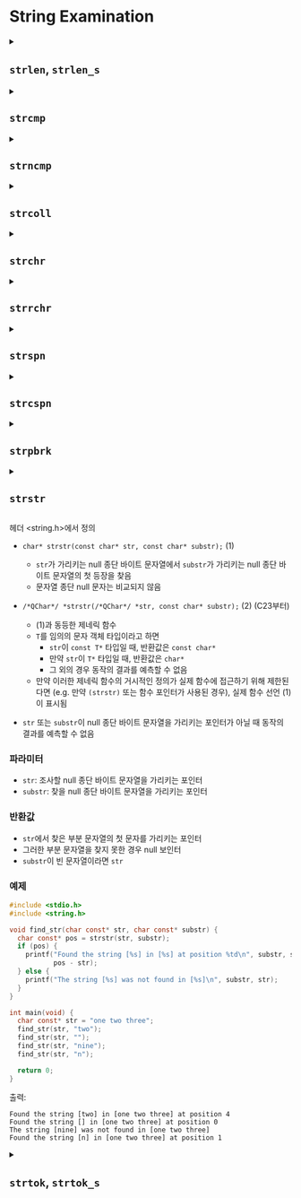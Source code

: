# String Examination

<details>

<summary><h2><code>strlen</code>, <code>strlen_s</code></h2></summary>

- `size_t strlen(const char* str);`
  - 주어진 null 종결 바이트 문자열의 길이를 반환함
  - 길이는 문자 배열에서 `str`가 가리키는 첫 원소부터 처음으로 등장하는 null 문자 직전까지의 문자 개수를 의미함
  - `str`이 null 종결 바이트 문자열을 가리키지 않는다면 동작의 결과를 예측할 수 없음
- `size_t strlen_s(const char* str, size_t strsz);` (C11부터)
  - `str`이 null 포인터일 때 0을 반환, `str`의 첫 `strsz` 바이트에서 null 문자를 발견하지 못했을 때 `strsz`를 반환한다는 점을 제외하면 `strlen`과 같음
  - `str`이 null 종결 문자열을 가리키지 않거나 `strsz`가 문자 배열의 크기보다 크다면 동작의 결과를 예측할 수 없음
  - 모든 bounds-checked 함수처럼, `strlen` 는 구현에 의해 `__STDC_LIB_EXT1__`이 정의되어 있거나 사용자가 `<string.h>` 을 include하기 전에 `__STDC_WANT_LIB_EXT1__` 을 1로 정의할 때 동작함

### 파라미터

- `str`: 검사할 null 종결 문자열을 가리키는 포인터
- `strsz`: 검사할 문자의 최대 개수

### 반환값

1. null 종결 문자열 `str`의 길이
2. 성공했을 때 null 종결 문자열 `str`의 길이, `str`이 null 포인터일 때 0, null 문자를 발견하지 못했을 때 `strsz`

### 참고

- `strnlen_s`와 `wcsnlen_s`는 runtime contraint 핸들러를 호출하지 않는 유이한 [bounds checked 함수](https://en.cppreference.com/w/c/error)
- null 종결이 아닌 문자열을 위한 제한적인 지원을 제공하는데 사용되는 순수한 유틸리티 함수들

### 예시

```c
#define __STDC_WANT_LIB_EXT1__ 1
#include <stdio.h>
#include <string.h>

int main(void) {
  const char str[] = "How many characters does this string contain?";

  printf("without null character: %zu\n", strlen(str));
  printf("with null character:    %zu\n", sizeof(str));

#ifdef __STDC_LIB_EXT1__
  printf("without null character: %zu\n", strnlen_s(str, sizeof str));
#endif
}
```

출력:

```text
without null character: 45
with null character:    46
without null character: 45
```

</details>

<details>

<summary><h2><code>strcmp</code></h2></summary>

- `int strcpm(const char* lhs, const char* rhs);`
  - 두 개의 null 종결 바이트 문자열을 사전순으로 비교
  - 결과의 부호는 비교하는 두 문자열에서 처음으로 차이가 발생하는 쌍(둘 모두 `unsigned char`형으로 간주)의 값 차이의 부호와 같음
  - `lhs` 또는 `rhs`가 null 종결 바이트 문자열을 가리키는 포인터가 아니라면 결과를 예측할 수 없음

### 파라미터

`lhs`, `rhs`: 비교할 null 종결 바이트 문자열을 가리키는 포인터

### 반환값

- 사전순으로 `lhs` 가 `rhs` 보다 먼저 등장할 때 음수
- `lhs` 와 `rhs` 가 같으면 0
- 사전순으로 `lhs` 가 `rhs` 보다 늦게 등장할 때 양수

### 참고

이 함수는 [`strcoll`](https://en.cppreference.com/w/c/string/byte/strcoll)과 [`strxfrm`](https://en.cppreference.com/w/c/string/byte/strxfrm)과는 달리 로케일을 구분하지 않음

### 예시

```c
#include <stdio.h>
#include <string.h>

void demo(const char* lhs, const char* rhs) {
  const int rc = strcmp(lhs, rhs);
  const char* rel = rc < 0 ? "precedes" : rc > 0 ? "follows" : "equals";
  printf("[%s] %s [%s]\n", lhs, rel, rhs);
}

int main(void) {
  const char* string = "Hello World!";
  demo(string, "Hello!");
  demo(string, "Hello");
  demo(string, "Hello there");
  demo("Hello, everybody!" + 12, "Hello, somebody" + 11);
}
```

출력:

```text
[Hello World!] precedes [Hello!]
[Hello World!] follows [Hello]
[Hello World!] precedes [Hello there]
[body!] equals [body!]
```

</details>

<details>

<summary><h2><code>strncmp</code></h2></summary>

- `int strncmp(const char* lhs, const char* rhs, size_t count);`
  - 두 개의 null 종결일 수 있는 배열의 최대 `count` 개의 문자 비교
  - 비교는 사전순으로 이루어짐
  - null 문자열 이후의 문자는 비교되지 않음
  - 결과의 부호는 비교하는 두 문자열에서 처음으로 차이가 발생하는 쌍(둘 모두 `unsigned char`형으로 간주)의 값 차이의 부호와 같음
  - `lhs` 또는 `rhs` 배열 마지막을 지나 접근이 발생하거나 `lhs` 또는 `rhs`가 null 종결 바이트 문자열을 가리키는 포인터가 아니라면 결과를 예측할 수 없음

### 파라미터

- `lhs`, `rhs`: 비교할 null 종결일 수도 있는 배열을 가리키는 포인터
- `count`: 비교할 최대 문자 수

### 반환값

- 사전순으로 `lhs` 가 `rhs` 보다 먼저 등장할 때 음수
- `lhs` 와 `rhs` 가 같으면 0
- 사전순으로 `lhs` 가 `rhs` 보다 늦게 등장할 때 양수

### 참고

이 함수는 [`strcoll`](https://en.cppreference.com/w/c/string/byte/strcoll)과 [`strxfrm`](https://en.cppreference.com/w/c/string/byte/strxfrm)과는 달리 로케일을 구분하지 않음

### 예시

```c
#include <stdio.h>
#include <string.h>

void demo(const char* lhs, const char* rhs, int sz) {
  const int rc = strncmp(lhs, rhs, sz);
  if (rc < 0)
    printf("First %d chars of [%s] precede [%s]\n", sz, lhs, rhs);
  else if (rc > 0)
    printf("First %d chars of [%s] follow [%s]\n", sz, lhs, rhs);
  else
    printf("First %d chars of [%s] equal [%s]\n", sz, lhs, rhs);
}

int main(void) {
  const char* string = "Hello World!";
  demo(string, "Hello!", 5);
  demo(string, "Hello", 10);
  demo(string, "Hello there", 10);
  demo("Hello, everybody!" + 12, "Hello, somebody!" + 11, 5);
}
```

출력:

```text
First 5 chars of [Hello World!] equal [Hello!]
First 10 chars of [Hello World!] follow [Hello]
First 10 chars of [Hello World!] precede [Hello there]
First 5 chars of [body!] equal [body!]
```

</details>

<details>

<summary><h2><code>strcoll</code></h2></summary>

- `int strcoll(const char* lhs, const char* rhs);`
  - [`LC_COLLATE`](https://en.cppreference.com/w/c/locale/LC_categories) 카테고리에서 정의된 현재 로케일에 따라 두 개의 null 종결 바이트 문자열 비교

### 파라미터

`lhs`, `rhs`: 비교할 null 종결 바이트 문자열을 가리키는 포인터

### 반환값

- `lhs` 가 `rhs` 보다 _작으면_ (앞서면) 음수
- `lhs` 와 `rhs` 가 같으면 0
- `lhs` 가 `rhs` 보다 _크면_ (늦으면) 양수

### 참고

- 대조 순서는 사전 순
- 현재 로케일의 알파벳(그와 _동등한 클래스_ )에서의 문자의 위치가 case(대문자/소문자의 case)나 변형보다 높은 우선순위를 가짐
- 동등한 클래스 안에서, 소문자 문자는 대응하는 대문자보다 앞서며, 분음 기호를 가지는 문자에는 로케일에 따른 순서가 적용될 수 있음
- 어떤 로케일에서는, 문자 모음을 하나의 _대조 단위_ 로 간주함
  - 체코어에서는 `"ch"`가 `"h"` 뒤, `"i"` 앞
  - 헝가리어에서는 `"dzs"`가 `"dz"` 뒤, `"g"` 앞

### 예시

```c
#include <locale.h>
#include <stdio.h>
#include <string.h>

int main(void) {
  setlocale(LC_COLLATE, "cs_CZ.utf8");
  // Alternatively, ISO-8859-2 (a.k.a. Latin-2)
  // may also work on some OS:
  // setlocale(LC_COLLATE, "cs_CZ.iso88592");

  const char* s1 = "hrnec";
  const char* s2 = "chrt";

  printf("In the Czech locale: ");
  if (strcoll(s1, s2) < 0)
    printf("%s before %s\n", s1, s2);
  else
    printf("%s before %s\n", s2, s1);

  printf("In lexicographical comparison: ");
  if (strcmp(s1, s2) < 0)
    printf("%s before %s\n", s1, s2);
  else
    printf("%s before %s\n", s2, s1);
}
```

출력:

```text
In the Czech locale: hrnec before chrt
In lexicographical comparison: chrt before hrnec
```

</details>

<details>

<summary><h2><code>strchr</code></h2></summary>

헤더 `<string.h>`에서 정의

- `char* strchr(const char* str, int ch);` (1)

  - `str`가 가리키는 null 종단 바이트 문자열 (각 문자는 `unsigned char`로 해석됨) 안에서의 `ch` (`(char)ch`를 통해 `char`로 변환한 후) 의 첫 등장
  - 종결하는 null 문자는 문자열의 일부로 간주되며, `\0`을 검색할 때 찾을 수 있음

- `/*QChar*/ *strchr(/*QChar*/ *str, int ch);` (2) (C23부터)

  - (1)과 동등한 제네릭 함수
  - `T`를 임의의 문자 객체 타입이라고 하면
    - `str`이 `const T*` 타입일 때, 반환값은 `const char*`
    - 만약 `str`이 `T*` 타입일 때, 반환값은 `char*`
    - 그 외의 경우 동작의 결과를 예측할 수 없음
  - 만약 이러한 제네릭 함수의 거시적인 정의가 실제 함수에 접근하기 위해 제한된다면 (e.g. 만약 `(strchr)` 또는 함수 포인터가 사용된 경우), 실제 함수 선언 (1)이 표시됨

- `str`이 null 종단 바이트 문자열을 가리키는 포인터가 아닐 때 동작의 결과를 예측할 수 없음

### 파라미터

- `str`: 분석할 null 종단 문자열을 가리키는 포인터
- `ch`: 찾을 문자

### 반환값

- 문자를 찾은 경우 `str`에서 찾은 문자를 가리키는 포인터
- 찾지 못한 경우 null 포인터

### 예시

```c
#include <stdio.h>
#include <string.h>

int main(void) {
    const char *str = "Try not. Do, or do not. There is no try.";
    char target = 'T';
    const char* result = str;

    while ((result = strchr(result, target)) != NULL) {
        printf("Found '%c' starting at '%s'\n", target, result);
        ++result; // Increment result, otherwise we'll find target at the same location
    }
}
```

결과:

```text
Found 'T' starting at 'Try not. Do, or do not. There is no try.'
Found 'T' starting at 'There is not try.'
```

</details>

<details>

<summary><h2><code>strrchr</code></h2></summary>

헤더 `<string.h>`에서 정의

- `char* strrchr(const char* str, int ch);` (1)

  - `str`가 가리키는 null 종단 바이트 문자열 (각 문자는 `unsigned char`로 해석됨) 안에서의 `ch` (`(char)ch`를 통해 `char`로 변환한 후) 의 마지막 등장
  - 종결하는 null 문자는 문자열의 일부로 간주되며, `\0`을 검색할 때 찾을 수 있음

- `/*QChar*/ *strrchr(/*QChar*/ *str, int ch);` (2) (C23부터)

  - (1)과 동등한 제네릭 함수
  - `T`를 임의의 문자 객체 타입이라고 하면
    - `str`이 `const T*` 타입일 때, 반환값은 `const char*`
    - 만약 `str`이 `T*` 타입일 때, 반환값은 `char*`
    - 그 외의 경우 동작의 결과를 예측할 수 없음
  - 만약 이러한 제네릭 함수의 거시적인 정의가 실제 함수에 접근하기 위해 제한된다면 (e.g. 만약 `(strchr)` 또는 함수 포인터가 사용된 경우), 실제 함수 선언 (1)이 표시됨

- `str`이 null 종단 바이트 문자열을 가리키는 포인터가 아닐 때 동작의 결과를 예측할 수 없음

### 파라미터

- `str`: 분석할 null 종단 문자열을 가리키는 포인터
- `ch`: 찾을 문자

### 반환값

- 문자를 찾은 경우 `str`에서 찾은 문자를 가리키는 포인터
- 찾지 못한 경우 null 포인터

### 예시

```c
#include <stdio.h>
#include <string.h>

int main(void) {
  char szSomeFileName[] = "foo/bar/foobar.txt";
  char* pLastSlash = strrchr(szSomeFileName, '/');
  char* pszBaseName = pLastSlash ? pLastSlash + 1 : szSomeFileName;
  printf("Base Name: %s\n", pszBaseName);
}
```

결과:

```text
Base Name: foobar.txt
```

</details>

<details>

<summary><h2><code>strspn</code></h2></summary>

- `size_t strspn(const char* dest, const char* src);`
  - `src`가 가리키는 null 종단 바이트 문자열에서 찾을 수 있는 문자로만 이루어진 `dest`가 가리키는 null 종단 바이트 문자열의 초기 segment(span)의 최대 길이 반환
- `dest` 또는 `src`가 null 종단 바이트 문자열을 가리키는 포인터가 아닐 때 동작의 결과를 예측할 수 없음

### 파라미터

- `dest`: 분석할 null 종단 바이트 문자열을 가리키는 포인터
- `src`: 검색할 문자로 구성된 null 종단 바이트 문자열을 가리키는 포인터

### 반환값

`src`가 가리키는 null 종단 바이트 문자열이 포함하는 문자만을 가지는 최장 초기 segment의 길이

### 예제

```c
#include <stdio.h>
#include <string.h>

int main(void) {
  const char* string = "abcde312$#@";
  const char* low_alpha = "qwertyuiopasdfghjklzxcvbnm";

  size_t spnsz = strspn(string, low_alpha);
  printf(
      "After skipping initial lowercase letters from '%s'\n"
      "The remainder is '%s'\n",
      string, string + spnsz);
}
```

출력:

```text
After skipping initial lowercase letters from 'abcde312$#@'
The remainder is '312$#@'
```

</details>

<details>

<summary><h2><code>strcspn</code></h2></summary>

헤더 <string.h>에서 정의

- `size_t strcspn(const char* dest, const char* src);`
  - `src`가 가리키는 null 종단 바이트 문자열에 포함되지 _않은_ 문자만으로 구성된 `dest`가 가리키는 null 종단 바이트 문자열의 최장 초기 segment의 길이 반환
  - `dest` 또는 `src`가 null 종단 바이트 문자열을 가리키는 포인터가 아니라면 동작의 결과를 예측할 수 없음

### 파라미터

- `dest`: 분석할 null 종단 바이트 문자열을 가리키는 포인터
- `src`: 제외할 문자로 구성된 null 종단 바이트 문자열을 가리키는 포인터

### 반환값

`src`가 가리키는 null 종단 바이트 문자열에서 찾을 수 없는 문자만 포함하는 최장 초기 segment의 길이

### 참조

이 함수의 이름은 "complementary span"의 약자인데, `src`에서 찾을 수 없는 문자, 즉 `src`의 complement를 찾는 함수이기 때문

### 예제

```c
#include <stdio.h>
#include <string.h>

int main(void) {
  const char* string = "abcde312$#@";
  const char* invalid = "*$#";

  size_t valid_len = strcspn(string, invalid);
  if (valid_len != strlen(string))
    printf("'%s' contains invalid chars starting at position %zu\n", string,
           valid_len);
}
```

출력:

```text
'abcde312$#@' contains invalid chars starting at position 8
```

</details>

<details>

<summary><h2><code>strpbrk</code></h2></summary>

- `char *strpbrk(const char* dest, const char* breakset);` (1)

  - `dest`가 가리키는 null 종단 바이트 문자열을 탐색해 `breakset`가 가리키는 null 종단 바이트 문자열 내의 문자를 찾으면 그 문자를 가리키는 포인터를 반환함

- `/*QChar*/ *strpbrk(/*QChar*/ *dest, const char* breakset);` (2) (C23부터)

  - (1)과 동등한 제네릭 함수
  - `T`를 임의의 문자 객체 타입이라고 하면
    - `str`이 `const T*` 타입일 때, 반환값은 `const char*`
    - 만약 `str`이 `T*` 타입일 때, 반환값은 `char*`
    - 그 외의 경우 동작의 결과를 예측할 수 없음
  - 만약 이러한 제네릭 함수의 거시적인 정의가 실제 함수에 접근하기 위해 제한된다면 (e.g. 만약 `(strpbrk)` 또는 함수 포인터가 사용된 경우), 실제 함수 선언 (1)이 표시됨

- `str` 또는 `breakset`이 null 종단 바이트 문자열을 가리키는 포인터가 아닐 때 동작의 결과를 예측할 수 없음

### 파라미터

- `dest`: 분석할 null 종단 바이트 문자열을 가리키는 포인터
- `breakset`: 찾을 문자를 포함하는 null 종단 바이트 문자열을 가리키는 포인터

### 반환값

- `breakset`에 포함된 문자가 `dest`에서 처음으로 나타날 때 그 문자의 포인터
- 그런 문자가 없으면 null 포인터

### 참조

첫 번째 분리자("break") 문자를 가리키는 포인터를 반환하기 때문에 "string pointer break"의 약자

### 예제

```c
#include <stdio.h>
#include <string.h>

int main(void) {
  const char* str = "hello world, friend of mine!";
  const char* sep = " ,!";

  unsigned int cnt = 0;
  do {
    str = strpbrk(str, sep);           // find separator
    if (str) str += strspn(str, sep);  // skip separator
    ++cnt;                             // increment word count
  } while (str && *str);

  printf("There are %u words\n", cnt);
}
```

출력:

```text
There are 5 words
```

</details>

<details>

<summary><h2><code>strstr</code></h2></summary>

</details>

헤더 <string.h>에서 정의
- `char* strstr(const char* str, const char* substr);` (1)
  - `str`가 가리키는 null 종단 바이트 문자열에서 `substr`가 가리키는 null 종단 바이트 문자열의 첫 등장을 찾음
  - 문자열 종단 null 문자는 비교되지 않음
- `/*QChar*/ *strstr(/*QChar*/ *str, const char* substr);` (2) (C23부터)
  - (1)과 동등한 제네릭 함수
  - `T`를 임의의 문자 객체 타입이라고 하면
    - `str`이 `const T*` 타입일 때, 반환값은 `const char*`
    - 만약 `str`이 `T*` 타입일 때, 반환값은 `char*`
    - 그 외의 경우 동작의 결과를 예측할 수 없음
  - 만약 이러한 제네릭 함수의 거시적인 정의가 실제 함수에 접근하기 위해 제한된다면 (e.g. 만약 `(strstr)` 또는 함수 포인터가 사용된 경우), 실제 함수 선언 (1)이 표시됨

- `str` 또는 `substr`이 null 종단 바이트 문자열을 가리키는 포인터가 아닐 때 동작의 결과를 예측할 수 없음

### 파라미터

- `str`: 조사할 null 종단 바이트 문자열을 가리키는 포인터
- `substr`: 찾을 null 종단 바이트 문자열을 가리키는 포인터

### 반환값

- `str`에서 찾은 부분 문자열의 첫 문자를 가리키는 포인터
- 그러한 부분 문자열을 찾지 못한 경우 null 보인터
- `substr`이 빈 문자열이라면 `str`

### 예제

```c
#include <stdio.h>
#include <string.h>

void find_str(char const* str, char const* substr) {
  char const* pos = strstr(str, substr);
  if (pos) {
    printf("Found the string [%s] in [%s] at position %td\n", substr, str,
           pos - str);
  } else {
    printf("The string [%s] was not found in [%s]\n", substr, str);
  }
}

int main(void) {
  char const* str = "one two three";
  find_str(str, "two");
  find_str(str, "");
  find_str(str, "nine");
  find_str(str, "n");

  return 0;
}
```

출력:

```text
Found the string [two] in [one two three] at position 4
Found the string [] in [one two three] at position 0
The string [nine] was not found in [one two three]
Found the string [n] in [one two three] at position 1
```

<details>

<summary><h2><code>strtok</code>, <code>strtok_s</code></h2></summary>

헤더 `<string.h>`에서 정의

- `char *strtok(char *str, const char *delim);` (C99 전까지)
- `char *strtok(char *restrict str, const char *restrict delim);` (C99부터)

  - `str`이 가리키는 null 종단 바이트 문자열의 다음 토큰을 찾음
  - 구분자 문자(복수 가능)는 `delim`이 가리키는 null 종단 바이트 문자열에 의해 식별됨
  - 이 함수는 동일한 문자열에서 연속적인 토큰들을 찾기 위해 여러 번 호출되도록 고안됨
  - `str`이 null 포인터가 아니라면, 함수 호출은 이 특정 문자열에 `strtok`을 처음으로 호출하는 것으로 간주됨
    - 함수는 `delim`에 포함되지 _않은_ 첫 번째 문자를 찾음
      - 그러한 문자를 찾지 못했다면 `str`에는 토큰이 존재하지 않는 것이므로 함수는 null 포인터를 반환함
      - 그러한 문자를 찾았다면, 이는 _토큰의 시작점_ 임. 함수는 그 다음으로 그 지점부터 `delim`에 _포함된_ 첫 번째 문자를 찾음
        - 그러한 문자를 찾지 못했다면, `str`은 단 하나의 토큰을 가진 것이므로 이후의 `strtok` 호출은 null 포인터를 반환함
        - 그러한 문자를 찾았다면, 그 문자는 null 문자 `\0`으로 _대체되고_, 그 다음 문자를 가리키는 포인터는 다음 호출을 위해 정적 위치에 저장됨
      - 함수는 토큰의 시작점을 가리키는 포인터를 반환함
  - `str`가 null 포인터라면, 호출은 `strtok`의 후속 호출로 취급됨
    - 함수는 이전 호출에서 저장된 위치에서 재개됨
    - 이 동작은 이전에 저장된 포인터가 `str`로 넘겨졌을 때와 같이 동작함
  - `str` 또는 `delim`이 null 종단 바이트 문자열을 가리키는 포인터가 아닐 때에는 동작의 결과를 예측할 수 없음

- `char *strtok_s(char *restrict str, rsize_t *restrict strmax, const char *restrict delim, char **restrict ptr);` (C11부터)

  - 모든 단계에서 `*strmax`에 확인해야 할 잔여 문자의 수를, `*ptr`에 토크나이저의 내부 상태를 저장함
  - (null `str`을 가지는) 반복된 호출에서는 이전 호출에서 저장된 `strmax`와 `ptr` 값을 반드시 같이 넘겨야 함
  - `ptr`가 가리키는 객체에 아무것도 저장하지 않는다면 런타임에 다음 오류가 감지되며, [constraint 핸들러 함수](https://en.cppreference.com/w/c/error/set_constraint_handler_s)를 호출함
    - `strmax`, `delim`, 또는 `ptr`이 null 포인터
    - 초기 호출이 아닐 때(null `str`을 가짐), `*ptr`이 null 포인터
    - 초기 호출에서 `*strmax`가 0이거나 `RSIZE_MAX`보다 큼
    - 토큰의 종결점 탐색이 null 종결문자를 발견하지 않은 채 원 문자열의 끝(`*strmax`의 초기값에 의해 측정됨)에 도달함
  - `str`이 null 문자를 가지지 않은 문자열을 가리키고 `strmax`가 그 문자열의 크기보다 큰 값일 때 동작의 결과를 예측할 수 없음
  - 모든 경계 검사 함수들을 사용하는 경우와 같이, `strtok_s`는 구현에 의해 `__STDC_LIB_EXT1__`이 정의되었으며, [`<string.h>`](https://en.cppreference.com/w/c/string/byte)을 포함하기 전에 사용자가 `__STDC_WANT_LIB_EXT1__`을 정수 상수 `1`로 정의할 때에만 사용 가능성이 보장됨

### 파라미터

- `str`: 토큰화할 null 종단 바이트 문자열을 가리키는 포인터
- `delim`: 구분자들을 식별하는 null 종단 바이트 문자열을 가리키는 포인터
- `strmax`
  - 초기에 `str`의 크기를 저장하는 객체를 가리키는 포인터
  - `strtok_s`는 확인해야 할 남은 문자의 수를 저장함
- `ptr`: `strtok_s`가 내부 상태를 저장하기 위해 사용하는 `char*` 타입의 객체를 가리키는 포인터

### 반환값

다음 토큰의 시작점을 가리키는 포인터 또는 더 이상 토큰이 남아있지 않은 경우 null 포인터 반환

### 참고

- 이 함수는 파괴적임
  - `str` 문자열의 원소에 `\0` 문자를 저장함
  - 특히, 문자열 리터럴은 `strtok`의 첫 번째 인자로 사용될 수 없음
- `strtok`을 호출할 때마다 정적 변수가 변경됨: 스레드 안전하지 않음
- 다른 대부분의 토크나이저와 다르게, `strtok`의 구분자는 각각의 연속되는 토큰에서 다를 수 있으며, 이전 토큰의 내용물에 의존할 수도 있음
- `strtok_s` 함수는 POSIX [`strtok_r`](http://pubs.opengroup.org/onlinepubs/9699919799/functions/strtok.html) 함수와 다름
  - 토큰화되는 문자열 바깥에 저장되는 것을 방지함
  - 런타임 제약 조건을 확인함
- 마이크로소프트 CRT `strtok_s`는 C11 `strtok_s`가 아닌 POSIX `strtok_r` 정의와 일치함
  - `char *__cdecl strtok_s(char *_String, const char *_Delimiter, char **_Context)`

### 예제

```c
#define __STDC_WANT_LIB_EXT1__ 1
#include <stdio.h>
#include <string.h>

int main(void) {
  char input[] = "A bird came down the walk";
  printf("Parsing the input string '%s'\n", input);
  char *token = strtok(input, " ");
  while (token) {
    puts(token);
    token = strtok(NULL, " ");
  }

  printf("Contents of the input string now: '");
  for (size_t n = 0; n < sizeof input; ++n)
    input[n] ? putchar(input[n]) : fputs("\\0", stdout);
  puts("'");

  /* cpp reference의 예제
      char str[] = "A bird came down the walk";
      rsize_t strmax = sizeof str;
      const char *delim = " ";
      char *next_token;
      printf("Parsing the input string '%s'\n", str);
      token = strtok_r(str, &strmax, delim, &next_token);
      while (token) {
        puts(token);
        token = strtok_s(NULL, &strmax, delim, &next_token);
      }

      printf("Contents of the input string now: '");
      for (size_t n = 0; n < sizeof str; ++n)
        str[n] ? putchar(str[n]) : fputs("\\0", stdout);
      puts("'");
  */

#ifdef __STDC_WANT_LIB_EXT1__
  char str[] = "A bird came down the walk";
  int *strmax = (int *)sizeof str;
  const char *delim = " ";
  char *next_token;
  printf("Parsing the input string '%s'\n", str);
  token = strtok_r(str, delim, &next_token);
  while (token) {
    puts(token);
    token = strtok_r(NULL, delim, &next_token);
  }

  printf("Contents of the input string now: '");
  for (size_t n = 0; n < sizeof str; ++n)
    str[n] ? putchar(str[n]) : fputs("\\0", stdout);
  puts("'");
#endif
}
```

출력:

```text
Parsing the input string 'A bird came down the walk'
A
bird
came
down
the
walk
Contents of the input string now: 'A\0bird\0came\0down\0the\0walk\0'
Parsing the input string 'A bird came down the walk'
A
bird
came
down
the
walk
Contents of the input string now: 'A\0bird\0came\0down\0the\0walk\0'
```

</details>
